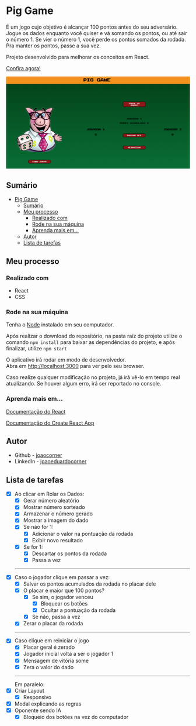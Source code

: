 # Pig Game

É um jogo cujo objetivo é alcançar 100 pontos antes do seu adversário. Jogue os dados enquanto você quiser e vá somando os pontos, ou até sair o número 1. Se vier o número 1, você perde os pontos somados da rodada. Pra manter os pontos, passe a sua vez.

Projeto desenvolvido para melhorar os conceitos em React.

[Confira agora!](https://joaocorner.github.io/pig-game/)

![Demo](https://raw.githubusercontent.com/joaocorner/pig-game/main/public/img/preview.png)

## Sumário

- [Pig Game](#pig-game)
  - [Sumário](#sumário)
  - [Meu processo](#meu-processo)
    - [Realizado com](#realizado-com)
    - [Rode na sua máquina](#rode-na-sua-máquina)
    - [Aprenda mais em...](#aprenda-mais-em)
  - [Autor](#autor)
  - [Lista de tarefas](#lista-de-tarefas)

## Meu processo

### Realizado com

- React
- CSS

### Rode na sua máquina

Tenha o [Node](https://nodejs.org/en/) instalado em seu computador.

Após realizar o download do repositório, na pasta raíz do projeto utilize o comando `npm install` para baixar as dependências do projeto, e após finalizar, utilize `npm start`

O aplicativo irá rodar em modo de desenvolvedor.\
Abra em [http://localhost:3000](http://localhost:3000) para ver pelo seu browser.

Caso realize qualquer modificação no projeto, já irá vê-lo em tempo real atualizando.
Se houver algum erro, irá ser reportado no console.

### Aprenda mais em...

[Documentação do React](https://reactjs.org/)

[Documentação do Create React App](https://facebook.github.io/create-react-app/docs/getting-started)

## Autor

- Github - [joaocorner](https://github.com/joaocorner)
- LinkedIn - [joaoeduardocorner](https://www.linkedin.com/in/joaoeduardocorner/)

## Lista de tarefas

- [x] Ao clicar em Rolar os Dados:
  - [x] Gerar número aleatório
  - [x] Mostrar número sorteado
  - [x] Armazenar o número gerado
  - [x] Mostrar a imagem do dado
  - [x] Se não for 1:
    - [x] Adicionar o valor na pontuação da rodada
    - [x] Exibir novo resultado
  - [x] Se for 1:
    - [x] Descartar os pontos da rodada
    - [x] Passa a vez
  ***
- [x] Caso o jogador clique em passar a vez:
  - [x] Salvar os pontos acumulados da rodada no placar dele
  - [x] O placar é maior que 100 pontos?
    - [x] Se sim, o jogador venceu
      - [x] Bloquear os botões
      - [x] Ocultar a pontuação da rodada
    - [x] Se não, passa a vez
  - [x] Zerar o placar da rodada
  ***
- [x] Caso clique em reiniciar o jogo
  - [x] Placar geral é zerado
  - [x] Jogador inicial volta a ser o jogador 1
  - [x] Mensagem de vitória some
  - [x] Zera o valor do dado
  ***
  Em paralelo:
- [x] Criar Layout
  - [x] Responsivo
- [x] Modal explicando as regras
- [x] Oponente sendo IA
  - [x] Bloqueio dos botões na vez do computador

